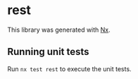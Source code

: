 # rest

This library was generated with [Nx](https://nx.dev).

## Running unit tests

Run `nx test rest` to execute the unit tests.
